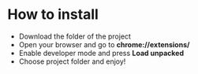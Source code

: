 # How to install
- Download the folder of the project
- Open your browser and go to **chrome://extensions/**
- Enable developer mode and press **Load unpacked**
- Choose project folder and enjoy!
